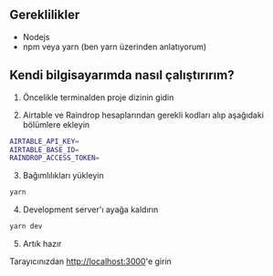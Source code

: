 ## Gereklilikler
- Nodejs
- npm veya yarn (ben yarn üzerinden anlatıyorum)

## Kendi bilgisayarımda nasıl çalıştırırım?

1. Öncelikle terminalden proje dizinin gidin

2. Airtable ve Raindrop hesaplarından gerekli kodları alıp aşağıdaki bölümlere ekleyin

```bash
AIRTABLE_API_KEY=
AIRTABLE_BASE_ID=
RAINDROP_ACCESS_TOKEN=
```

3. Bağımlılıkları yükleyin

```bash
yarn
```

4. Development server'ı ayağa kaldırın

```bash
yarn dev
```

5. Artık hazır

Tarayıcınızdan [http://localhost:3000](http://localhost:3000)'e girin
